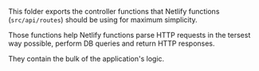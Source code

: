This folder exports the controller functions that
Netlify functions (`src/api/routes`) should be using
for maximum simplicity.

Those functions help Netlify functions parse
HTTP requests in the tersest way possible, perform DB
queries and return HTTP responses.

They contain the bulk of the application's logic.
